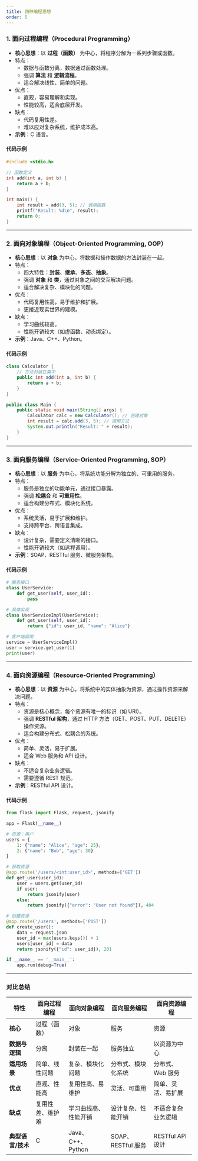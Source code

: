 ```yaml
---
title: 四种编程思想
order: 5
---
```




### **1. 面向过程编程（Procedural Programming）**

- **核心思想**：以 **过程（函数）** 为中心，将程序分解为一系列步骤或函数。
- 特点：
  - 数据与函数分离，数据通过函数处理。
  - 强调 **算法** 和 **逻辑流程**。
  - 适合解决线性、简单的问题。
- 优点：
  - 直观，容易理解和实现。
  - 性能较高，适合底层开发。
- 缺点：
  - 代码复用性差。
  - 难以应对复杂系统，维护成本高。
- **示例**：C 语言。

#### **代码示例**

```c
#include <stdio.h>

// 函数定义
int add(int a, int b) {
    return a + b;
}

int main() {
    int result = add(3, 5); // 调用函数
    printf("Result: %d\n", result);
    return 0;
}
```

------

### **2. 面向对象编程（Object-Oriented Programming, OOP）**

- **核心思想**：以 **对象** 为中心，将数据和操作数据的方法封装在一起。
- 特点：
  - 四大特性：**封装**、**继承**、**多态**、**抽象**。
  - 强调 **对象** 和 **类**，通过对象之间的交互解决问题。
  - 适合解决复杂、模块化的问题。
- 优点：
  - 代码复用性高，易于维护和扩展。
  - 更接近现实世界的建模。
- 缺点：
  - 学习曲线较高。
  - 性能开销较大（如虚函数、动态绑定）。
- **示例**：Java、C++、Python。

#### **代码示例**

```java
class Calculator {
    // 方法封装在类中
    public int add(int a, int b) {
        return a + b;
    }
}

public class Main {
    public static void main(String[] args) {
        Calculator calc = new Calculator(); // 创建对象
        int result = calc.add(3, 5); // 调用方法
        System.out.println("Result: " + result);
    }
}
```

------

### **3. 面向服务编程（Service-Oriented Programming, SOP）**

- **核心思想**：以 **服务** 为中心，将系统功能分解为独立的、可重用的服务。
- 特点：
  - 服务是独立的功能单元，通过接口暴露。
  - 强调 **松耦合** 和 **可重用性**。
  - 适合构建分布式、模块化系统。
- 优点：
  - 系统灵活，易于扩展和维护。
  - 支持跨平台、跨语言集成。
- 缺点：
  - 设计复杂，需要定义清晰的接口。
  - 性能开销较大（如远程调用）。
- **示例**：SOAP、RESTful 服务、微服务架构。

#### **代码示例**

```python
# 服务接口
class UserService:
    def get_user(self, user_id):
        pass

# 具体实现
class UserServiceImpl(UserService):
    def get_user(self, user_id):
        return {"id": user_id, "name": "Alice"}

# 客户端调用
service = UserServiceImpl()
user = service.get_user(1)
print(user)
```

------

### **4. 面向资源编程（Resource-Oriented Programming）**

- **核心思想**：以 **资源** 为中心，将系统中的实体抽象为资源，通过操作资源来解决问题。
- 特点：
  - 资源是核心概念，每个资源有唯一的标识（如 URI）。
  - 强调 **RESTful 架构**，通过 HTTP 方法（GET、POST、PUT、DELETE）操作资源。
  - 适合构建分布式、松耦合的系统。
- 优点：
  - 简单、灵活，易于扩展。
  - 适合 Web 服务和 API 设计。
- 缺点：
  - 不适合复杂业务逻辑。
  - 需要遵循 REST 规范。
- **示例**：RESTful API 设计。

#### **代码示例**

```python
from flask import Flask, request, jsonify

app = Flask(__name__)

# 资源：用户
users = {
    1: {"name": "Alice", "age": 25},
    2: {"name": "Bob", "age": 30}
}

# 获取资源
@app.route('/users/<int:user_id>', methods=['GET'])
def get_user(user_id):
    user = users.get(user_id)
    if user:
        return jsonify(user)
    else:
        return jsonify({"error": "User not found"}), 404

# 创建资源
@app.route('/users', methods=['POST'])
def create_user():
    data = request.json
    user_id = max(users.keys()) + 1
    users[user_id] = data
    return jsonify({"id": user_id}), 201

if __name__ == '__main__':
    app.run(debug=True)
```

------

### **对比总结**

| 特性              | 面向过程编程     | 面向对象编程         | 面向服务编程       | 面向资源编程       |
| ----------------- | ---------------- | -------------------- | ------------------ | ------------------ |
| **核心**          | 过程（函数）     | 对象                 | 服务               | 资源               |
| **数据与逻辑**    | 分离             | 封装在一起           | 服务独立           | 以资源为中心       |
| **适用场景**      | 简单、线性问题   | 复杂、模块化问题     | 分布式、模块化系统 | 分布式、Web 服务   |
| **优点**          | 直观、性能高     | 复用性高、易维护     | 灵活、可重用       | 简单、灵活、易扩展 |
| **缺点**          | 复用性差、维护难 | 学习曲线高、性能开销 | 设计复杂、性能开销 | 不适合复杂业务逻辑 |
| **典型语言/技术** | C                | Java、C++、Python    | SOAP、RESTful 服务 | RESTful API 设计   |